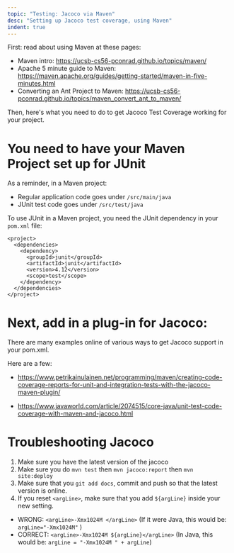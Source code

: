 ```yaml
---
topic: "Testing: Jacoco via Maven"
desc: "Setting up Jacoco test coverage, using Maven"
indent: true
---
```


First: read about using Maven at these pages:

* Maven intro: <https://ucsb-cs56-pconrad.github.io/topics/maven/>
* Apache 5 minute guide to Maven: <https://maven.apache.org/guides/getting-started/maven-in-five-minutes.html>
* Converting an Ant Project to Maven: <https://ucsb-cs56-pconrad.github.io/topics/maven_convert_ant_to_maven/>

Then, here's what you need to do to get Jacoco Test Coverage working for your project.

# You need to have your Maven Project set up for JUnit

As a reminder, in a Maven project:

* Regular application code goes under `/src/main/java`
* JUnit test code goes under `/src/test/java`

To use JUnit in a Maven project, you need the JUnit dependency in your `pom.xml` file:

```
<project>
  <dependencies>
    <dependency>
      <groupId>junit</groupId>
      <artifactId>junit</artifactId>
      <version>4.12</version>
      <scope>test</scope>
    </dependency>
  </dependencies>
</project>
```

# Next, add in a plug-in for Jacoco:

There are many examples online of various ways to get Jacoco support in your pom.xml.  

Here are a few:

* <https://www.petrikainulainen.net/programming/maven/creating-code-coverage-reports-for-unit-and-integration-tests-with-the-jacoco-maven-plugin/>

* <https://www.javaworld.com/article/2074515/core-java/unit-test-code-coverage-with-maven-and-jacoco.html>

# Troubleshooting Jacoco

1.  Make sure you have the latest version of the jacoco
2.  Make sure you do `mvn test` then `mvn jacoco:report` then `mvn site:deploy`
3.  Make sure that you `git add docs`, commit and push so that the latest version is online.
4.  If you reset `<argLine>`, make sure that you add `${argLine}` inside your new setting.
   * WRONG: `<argLine>-Xmx1024M </argLine>`  (If it were Java, this would be: `argLine="-Xmx1024M"` )
   * CORRECT: `<argLine>-Xmx1024M ${argLine}</argLine>` (In Java, this would be: `argLine = "-Xmx1024M " + argLine`)
